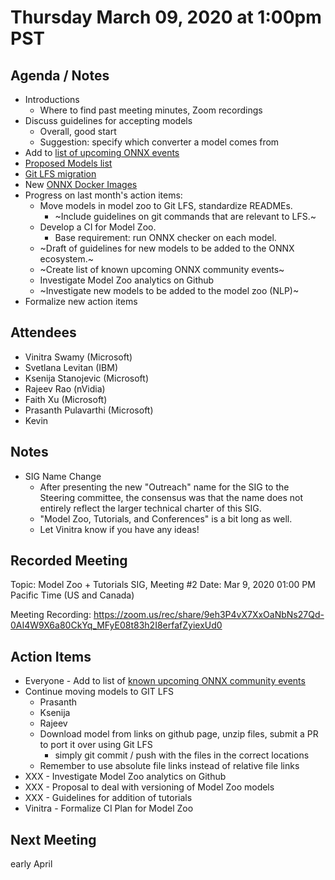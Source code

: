 # Thursday March 09, 2020 at 1:00pm PST

## Agenda / Notes
* Introductions
  * Where to find past meeting minutes, Zoom recordings
* Discuss guidelines for accepting models
  * Overall, good start
  * Suggestion: specify which converter a model comes from
* Add to [list of upcoming ONNX events](https://github.com/onnx/sigs/blob/master/models-tutorials/docs/CommunityEvents.md)
* [Proposed Models list](https://github.com/onnx/sigs/blob/master/models-tutorials/docs/ProposedModels.md)
* [Git LFS migration](https://github.com/onnx/models/pull/276)
* New [ONNX Docker Images](https://github.com/onnx/onnx-docker)
* Progress on last month's action items:
  * Move models in model zoo to Git LFS, standardize READMEs.
      * ~Include guidelines on git commands that are relevant to LFS.~
  * Develop a CI for Model Zoo.
      * Base requirement: run ONNX checker on each model.
  * ~Draft of guidelines for new models to be added to the ONNX ecosystem.~
  * ~Create list of known upcoming ONNX community events~
  * Investigate Model Zoo analytics on Github
  * ~Investigate new models to be added to the model zoo (NLP)~
* Formalize new action items

## Attendees 
* Vinitra Swamy (Microsoft)
* Svetlana Levitan (IBM)
* Ksenija Stanojevic (Microsoft)
* Rajeev Rao (nVidia)
* Faith Xu (Microsoft)
* Prasanth Pulavarthi (Microsoft)
* Kevin

## Notes
* SIG Name Change
  * After presenting the new "Outreach" name for the SIG to the Steering committee, the consensus was that the name does not entirely reflect
the larger technical charter of this SIG.
  * "Model Zoo, Tutorials, and Conferences" is a bit long as well.
  * Let Vinitra know if you have any ideas!

## Recorded Meeting
Topic: Model Zoo + Tutorials SIG, Meeting #2
Date: Mar 9, 2020 01:00 PM Pacific Time (US and Canada)

Meeting Recording:
https://zoom.us/rec/share/9eh3P4vX7XxOaNbNs27Qd-0AI4W9X6a80CkYq_MFyE08t83h2I8erfafZyiexUd0

## Action Items
- Everyone - Add to list of [known upcoming ONNX community events](../docs/CommunityEvents.md)
- Continue moving models to GIT LFS
  - Prasanth
  - Ksenija
  - Rajeev
  - Download model from links on github page, unzip files, submit a PR to port it over using Git LFS
    - simply git commit / push with the files in the correct locations
  - Remember to use absolute file links instead of relative file links
- XXX - Investigate Model Zoo analytics on Github
- XXX - Proposal to deal with versioning of Model Zoo models
- XXX - Guidelines for addition of tutorials
- Vinitra - Formalize CI Plan for Model Zoo

## Next Meeting
early April
